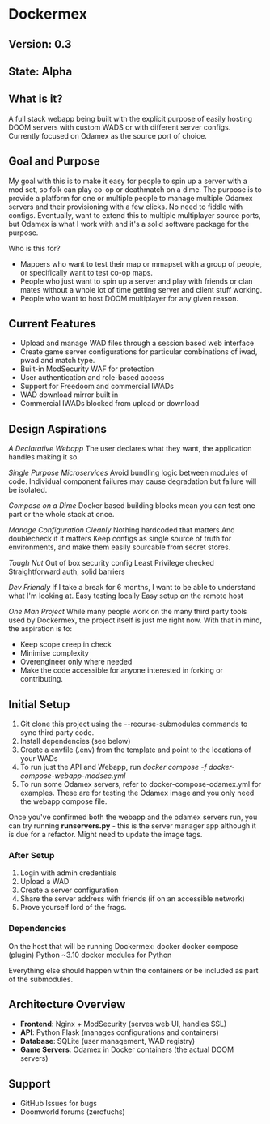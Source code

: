 # Dockermex
## Version: 0.3
## State: Alpha

## What is it?

A full stack webapp being built with the explicit purpose of easily hosting DOOM servers with custom WADS or with different server configs.
Currently focused on Odamex as the source port of choice.

## Goal and Purpose
My goal with this is to make it easy for people to spin up a server with a mod set, so folk can play co-op or deathmatch on a dime.
The purpose is to provide a platform for one or multiple people to manage multiple Odamex servers and their provisioning with a few clicks. No need to fiddle with configs.
Eventually, want to extend this to multiple multiplayer source ports, but Odamex is what I work with and it's a solid software package for the purpose.

Who is this for?
- Mappers who want to test their map or mmapset with a group of people, or specifically want to test co-op maps.
- People who just want to spin up a server and play with friends or clan mates without a whole lot of time getting server and client stuff working.
- People who want to host DOOM multiplayer for any given reason.

## Current Features
- Upload and manage WAD files through a session based web interface
- Create game server configurations for particular combinations of iwad, pwad and match type.
- Built-in ModSecurity WAF for protection
- User authentication and role-based access
- Support for Freedoom and commercial IWADs
- WAD download mirror built in
- Commercial IWADs blocked from upload or download

## Design Aspirations

*A Declarative Webapp*
The user declares what they want, the application handles making it so.

*Single Purpose Microservices*
Avoid bundling logic between modules of code.
Individual component failures may cause degradation but failure will be isolated.

*Compose on a Dime*
Docker based building blocks mean you can test one part or the whole stack at once.

*Manage Configuration Cleanly*
Nothing hardcoded that matters
And doublecheck if it matters
Keep configs as single source of truth for environments, and make them easily sourcable from secret stores.

*Tough Nut*
Out of box security config
Least Privilege checked
Straightforward auth, solid barriers

*Dev Friendly*
If I take a break for 6 months, I want to be able to understand what I'm looking at.
Easy testing locally
Easy setup on the remote host

*One Man Project*
While many people work on the many third party tools used by Dockermex, the project itself is just me right now.
With that in mind, the aspiration is to:
- Keep scope creep in check
- Minimise complexity
- Overengineer only where needed
- Make the code accessible for anyone interested in forking or contributing.

## Initial Setup

1) Git clone this project using the --recurse-submodules commands to sync third party code.
2) Install dependencies (see below)
3) Create a envfile (.env) from the template and point to the locations of your WADs
4) To run just the API and Webapp, run *docker compose -f docker-compose-webapp-modsec.yml*
5) To run some Odamex servers, refer to docker-compose-odamex.yml for examples. These are for testing the Odamex image and you only need the webapp compose file.

Once you've confirmed both the webapp and the odamex servers run, you can try running **runservers.py** - this is the server manager app although it is due for a refactor.
Might need to update the image tags.

### After Setup
1. Login with admin credentials
2. Upload a WAD 
3. Create a server configuration
4. Share the server address with friends (if on an accessible network)
5. Prove yourself lord of the frags.

### Dependencies
On the host that will be running Dockermex:
docker
docker compose (plugin)
Python ~3.10
docker modules for Python

Everything else should happen within the containers or be included as part of the submodules.

## Architecture Overview
- **Frontend**: Nginx + ModSecurity (serves web UI, handles SSL)
- **API**: Python Flask (manages configurations and containers)
- **Database**: SQLite (user management, WAD registry)
- **Game Servers**: Odamex in Docker containers (the actual DOOM servers)

## Support
- GitHub Issues for bugs
- Doomworld forums (zerofuchs)


